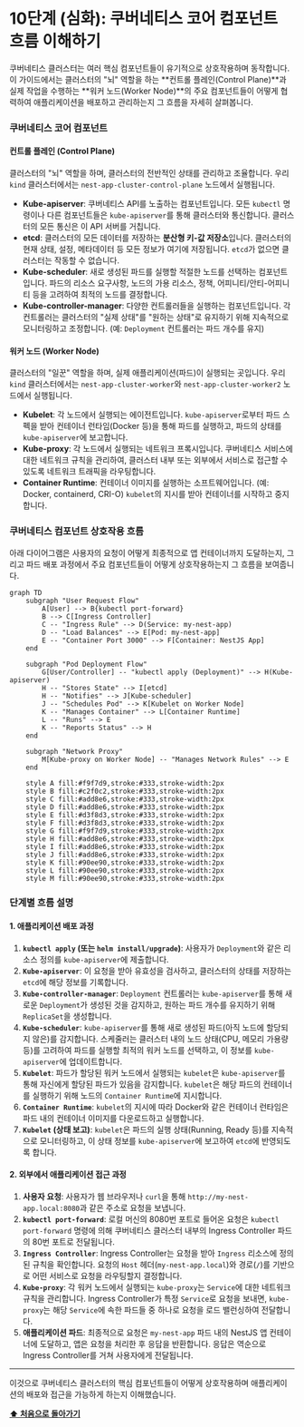 # 10단계 (심화): 쿠버네티스 코어 컴포넌트 흐름 이해하기

쿠버네티스 클러스터는 여러 핵심 컴포넌트들이 유기적으로 상호작용하며 동작합니다. 이 가이드에서는 클러스터의 "뇌" 역할을 하는 **컨트롤 플레인(Control Plane)**과 실제 작업을 수행하는 **워커 노드(Worker Node)**의 주요 컴포넌트들이 어떻게 협력하여 애플리케이션을 배포하고 관리하는지 그 흐름을 자세히 살펴봅니다.

### 쿠버네티스 코어 컴포넌트

#### 컨트롤 플레인 (Control Plane)
클러스터의 "뇌" 역할을 하며, 클러스터의 전반적인 상태를 관리하고 조율합니다. 우리 `kind` 클러스터에서는 `nest-app-cluster-control-plane` 노드에서 실행됩니다.

*   **Kube-apiserver**: 쿠버네티스 API를 노출하는 컴포넌트입니다. 모든 `kubectl` 명령이나 다른 컴포넌트들은 `kube-apiserver`를 통해 클러스터와 통신합니다. 클러스터의 모든 통신은 이 API 서버를 거칩니다.
*   **etcd**: 클러스터의 모든 데이터를 저장하는 **분산형 키-값 저장소**입니다. 클러스터의 현재 상태, 설정, 메타데이터 등 모든 정보가 여기에 저장됩니다. `etcd`가 없으면 클러스터는 작동할 수 없습니다.
*   **Kube-scheduler**: 새로 생성된 파드를 실행할 적절한 노드를 선택하는 컴포넌트입니다. 파드의 리소스 요구사항, 노드의 가용 리소스, 정책, 어피니티/안티-어피니티 등을 고려하여 최적의 노드를 결정합니다.
*   **Kube-controller-manager**: 다양한 컨트롤러들을 실행하는 컴포넌트입니다. 각 컨트롤러는 클러스터의 "실제 상태"를 "원하는 상태"로 유지하기 위해 지속적으로 모니터링하고 조정합니다. (예: `Deployment` 컨트롤러는 파드 개수를 유지)

#### 워커 노드 (Worker Node)
클러스터의 "일꾼" 역할을 하며, 실제 애플리케이션(파드)이 실행되는 곳입니다. 우리 `kind` 클러스터에서는 `nest-app-cluster-worker`와 `nest-app-cluster-worker2` 노드에서 실행됩니다.

*   **Kubelet**: 각 노드에서 실행되는 에이전트입니다. `kube-apiserver`로부터 파드 스펙을 받아 컨테이너 런타임(Docker 등)을 통해 파드를 실행하고, 파드의 상태를 `kube-apiserver`에 보고합니다.
*   **Kube-proxy**: 각 노드에서 실행되는 네트워크 프록시입니다. 쿠버네티스 서비스에 대한 네트워크 규칙을 관리하여, 클러스터 내부 또는 외부에서 서비스로 접근할 수 있도록 네트워크 트래픽을 라우팅합니다.
*   **Container Runtime**: 컨테이너 이미지를 실행하는 소프트웨어입니다. (예: Docker, containerd, CRI-O) `kubelet`의 지시를 받아 컨테이너를 시작하고 중지합니다.

### 쿠버네티스 컴포넌트 상호작용 흐름

아래 다이어그램은 사용자의 요청이 어떻게 최종적으로 앱 컨테이너까지 도달하는지, 그리고 파드 배포 과정에서 주요 컴포넌트들이 어떻게 상호작용하는지 그 흐름을 보여줍니다.

```mermaid
graph TD
    subgraph "User Request Flow"
        A[User] --> B{kubectl port-forward}
        B --> C[Ingress Controller]
        C -- "Ingress Rule" --> D(Service: my-nest-app)
        D -- "Load Balances" --> E[Pod: my-nest-app]
        E -- "Container Port 3000" --> F[Container: NestJS App]
    end

    subgraph "Pod Deployment Flow"
        G[User/Controller] -- "kubectl apply (Deployment)" --> H(Kube-apiserver)
        H -- "Stores State" --> I[etcd]
        H -- "Notifies" --> J[Kube-scheduler]
        J -- "Schedules Pod" --> K[Kubelet on Worker Node]
        K -- "Manages Container" --> L[Container Runtime]
        L -- "Runs" --> E
        K -- "Reports Status" --> H
    end

    subgraph "Network Proxy"
        M[Kube-proxy on Worker Node] -- "Manages Network Rules" --> E
    end

    style A fill:#f9f7d9,stroke:#333,stroke-width:2px
    style B fill:#c2f0c2,stroke:#333,stroke-width:2px
    style C fill:#add8e6,stroke:#333,stroke-width:2px
    style D fill:#add8e6,stroke:#333,stroke-width:2px
    style E fill:#d3f8d3,stroke:#333,stroke-width:2px
    style F fill:#d3f8d3,stroke:#333,stroke-width:2px
    style G fill:#f9f7d9,stroke:#333,stroke-width:2px
    style H fill:#add8e6,stroke:#333,stroke-width:2px
    style I fill:#add8e6,stroke:#333,stroke-width:2px
    style J fill:#add8e6,stroke:#333,stroke-width:2px
    style K fill:#90ee90,stroke:#333,stroke-width:2px
    style L fill:#90ee90,stroke:#333,stroke-width:2px
    style M fill:#90ee90,stroke:#333,stroke-width:2px
```

### 단계별 흐름 설명

#### 1. 애플리케이션 배포 과정

1.  **`kubectl apply` (또는 `helm install/upgrade`)**: 사용자가 `Deployment`와 같은 리소스 정의를 `kube-apiserver`에 제출합니다.
2.  **`Kube-apiserver`**: 이 요청을 받아 유효성을 검사하고, 클러스터의 상태를 저장하는 `etcd`에 해당 정보를 기록합니다.
3.  **`Kube-controller-manager`**: `Deployment` 컨트롤러는 `kube-apiserver`를 통해 새로운 `Deployment`가 생성된 것을 감지하고, 원하는 파드 개수를 유지하기 위해 `ReplicaSet`을 생성합니다.
4.  **`Kube-scheduler`**: `kube-apiserver`를 통해 새로 생성된 파드(아직 노드에 할당되지 않은)를 감지합니다. 스케줄러는 클러스터 내의 노드 상태(CPU, 메모리 가용량 등)를 고려하여 파드를 실행할 최적의 워커 노드를 선택하고, 이 정보를 `kube-apiserver`에 업데이트합니다.
5.  **`Kubelet`**: 파드가 할당된 워커 노드에서 실행되는 `kubelet`은 `kube-apiserver`를 통해 자신에게 할당된 파드가 있음을 감지합니다. `kubelet`은 해당 파드의 컨테이너를 실행하기 위해 노드의 `Container Runtime`에 지시합니다.
6.  **`Container Runtime`**: `kubelet`의 지시에 따라 Docker와 같은 컨테이너 런타임은 파드 내의 컨테이너 이미지를 다운로드하고 실행합니다.
7.  **`Kubelet` (상태 보고)**: `kubelet`은 파드의 실행 상태(Running, Ready 등)를 지속적으로 모니터링하고, 이 상태 정보를 `kube-apiserver`에 보고하여 `etcd`에 반영되도록 합니다.

#### 2. 외부에서 애플리케이션 접근 과정

1.  **사용자 요청**: 사용자가 웹 브라우저나 `curl`을 통해 `http://my-nest-app.local:8080`과 같은 주소로 요청을 보냅니다.
2.  **`kubectl port-forward`**: 로컬 머신의 8080번 포트로 들어온 요청은 `kubectl port-forward` 명령에 의해 쿠버네티스 클러스터 내부의 Ingress Controller 파드의 80번 포트로 전달됩니다.
3.  **`Ingress Controller`**: Ingress Controller는 요청을 받아 `Ingress` 리소스에 정의된 규칙을 확인합니다. 요청의 `Host` 헤더(`my-nest-app.local`)와 경로(`/`)를 기반으로 어떤 서비스로 요청을 라우팅할지 결정합니다.
4.  **`Kube-proxy`**: 각 워커 노드에서 실행되는 `kube-proxy`는 `Service`에 대한 네트워크 규칙을 관리합니다. Ingress Controller가 특정 `Service`로 요청을 보내면, `kube-proxy`는 해당 `Service`에 속한 파드들 중 하나로 요청을 로드 밸런싱하여 전달합니다.
5.  **애플리케이션 파드**: 최종적으로 요청은 `my-nest-app` 파드 내의 NestJS 앱 컨테이너에 도달하고, 앱은 요청을 처리한 후 응답을 반환합니다. 응답은 역순으로 Ingress Controller를 거쳐 사용자에게 전달됩니다.

---

이것으로 쿠버네티스 클러스터의 핵심 컴포넌트들이 어떻게 상호작용하며 애플리케이션의 배포와 접근을 가능하게 하는지 이해했습니다.

**[⬆️ 처음으로 돌아가기](../README.md)**